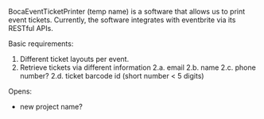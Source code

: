 BocaEventTicketPrinter (temp name) is a software that allows us to print event tickets.
Currently, the software integrates with eventbrite via its RESTful APIs.

Basic requirements:
1. Different ticket layouts per event.
2. Retrieve tickets via different information
2.a. email
2.b. name
2.c. phone number?
2.d. ticket barcode id (short number < 5 digits)


Opens:
- new project name?


